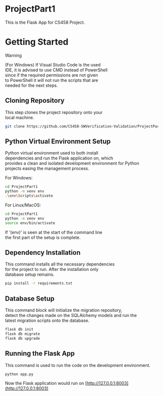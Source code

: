 # ProjectPart1

This is the Flask App for CS458 Project.

# Getting Started

> [!WARNING]
> (For Windows) If Visual Studio Code is the used\
> IDE, it is advised to use CMD instead of PowerShell\
> since if the required permissions are not given\
> to PowerShell it will not run the scripts that are \
> needed for the next steps.

## Cloning Repository

This step clones the project repository onto your\
local machine.

```bash
git clone https://github.com/CS458-SWVerification-Validation/ProjectPart1.git
```

## Python Virtual Environment Setup

Python virtual environment used to both install\
dependencies and run the Flask application on, which\
provides a clean and isolated development environment for Python\
projects easing the management process.

For Windows:
```bash
cd ProjectPart1
python -m venv env
.\env\Scripts\activate
```

For Linux/MacOS:
```bash
cd ProjectPart1
python -m venv env
source env/bin/activate
```

If '(env)' is seen at the start of the command line\
the first part of the setup is complete.

## Dependency Installation

This command installs all the necessary dependencies\
for the project to run. After the installation only\
database setup remains.

```bash
pip install -r requirements.txt
```

## Database Setup

This command block will initialize the migration repository,\
detect the changes made on the SQLAlchemy models and run the\
latest migration scripts onto the database.

```bash
flask db init
flask db migrate
flask db upgrade
```

## Running the Flask App

This command is used to run the code on the development environment.

```bash
python app.py
```

Now the Flask application would run on [http://127.0.0.1:8003](http://127.0.0.1:8003)
